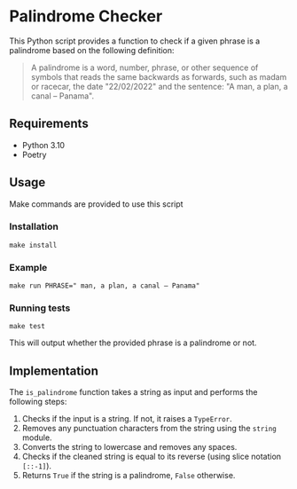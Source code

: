 # Palindrome Checker

This Python script provides a function to check if a given phrase is a palindrome based on the following definition:
> A palindrome is a word, number, phrase, or other sequence of symbols that reads the same backwards as forwards, such as madam or racecar, the date "22/02/2022" and the sentence: "A man, a plan, a canal – Panama".

## Requirements

- Python 3.10
- Poetry

## Usage
Make commands are provided to use this script

### Installation
```
make install
```

### Example
```
make run PHRASE=" man, a plan, a canal – Panama"
```

### Running tests
```
make test
```



This will output whether the provided phrase is a palindrome or not.

## Implementation

The `is_palindrome` function takes a string as input and performs the following steps:

1. Checks if the input is a string. If not, it raises a `TypeError`.
2. Removes any punctuation characters from the string using the `string` module.
3. Converts the string to lowercase and removes any spaces.
4. Checks if the cleaned string is equal to its reverse (using slice notation `[::-1]`).
5. Returns `True` if the string is a palindrome, `False` otherwise.
